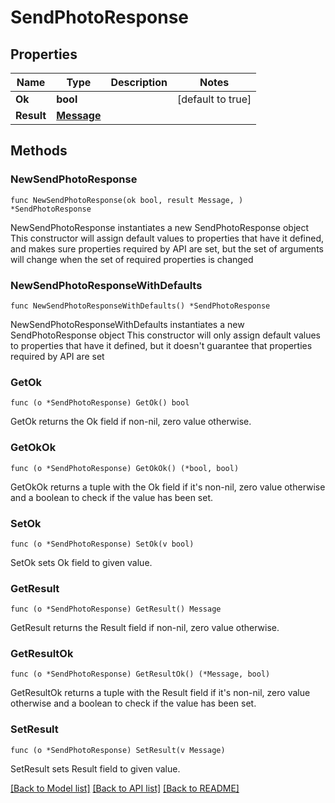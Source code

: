 # SendPhotoResponse

## Properties

Name | Type | Description | Notes
------------ | ------------- | ------------- | -------------
**Ok** | **bool** |  | [default to true]
**Result** | [**Message**](Message.md) |  | 

## Methods

### NewSendPhotoResponse

`func NewSendPhotoResponse(ok bool, result Message, ) *SendPhotoResponse`

NewSendPhotoResponse instantiates a new SendPhotoResponse object
This constructor will assign default values to properties that have it defined,
and makes sure properties required by API are set, but the set of arguments
will change when the set of required properties is changed

### NewSendPhotoResponseWithDefaults

`func NewSendPhotoResponseWithDefaults() *SendPhotoResponse`

NewSendPhotoResponseWithDefaults instantiates a new SendPhotoResponse object
This constructor will only assign default values to properties that have it defined,
but it doesn't guarantee that properties required by API are set

### GetOk

`func (o *SendPhotoResponse) GetOk() bool`

GetOk returns the Ok field if non-nil, zero value otherwise.

### GetOkOk

`func (o *SendPhotoResponse) GetOkOk() (*bool, bool)`

GetOkOk returns a tuple with the Ok field if it's non-nil, zero value otherwise
and a boolean to check if the value has been set.

### SetOk

`func (o *SendPhotoResponse) SetOk(v bool)`

SetOk sets Ok field to given value.


### GetResult

`func (o *SendPhotoResponse) GetResult() Message`

GetResult returns the Result field if non-nil, zero value otherwise.

### GetResultOk

`func (o *SendPhotoResponse) GetResultOk() (*Message, bool)`

GetResultOk returns a tuple with the Result field if it's non-nil, zero value otherwise
and a boolean to check if the value has been set.

### SetResult

`func (o *SendPhotoResponse) SetResult(v Message)`

SetResult sets Result field to given value.



[[Back to Model list]](../README.md#documentation-for-models) [[Back to API list]](../README.md#documentation-for-api-endpoints) [[Back to README]](../README.md)


